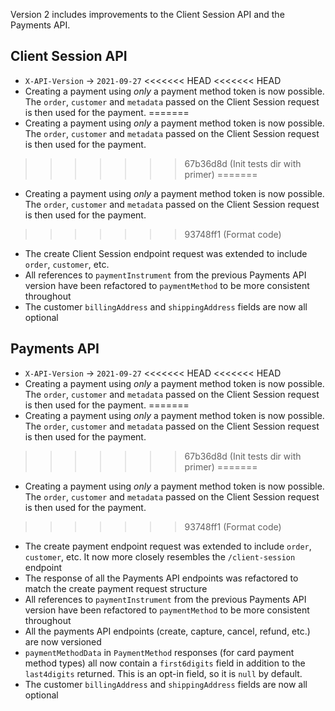 Version 2 includes improvements to the Client Session API and the Payments API.

## Client Session API

- `X-API-Version` -> `2021-09-27`
<<<<<<< HEAD
<<<<<<< HEAD
- Creating a payment using _only_ a payment method token is now possible. The `order`, `customer` and `metadata` passed on the Client Session request is then used for the payment.
=======
- Creating a payment using *only* a payment method token is now possible. The `order`, `customer` and `metadata` passed on the Client Session request is then used for the payment.
>>>>>>> 67b36d8d (Init tests dir with primer)
=======
- Creating a payment using _only_ a payment method token is now possible. The `order`, `customer` and `metadata` passed on the Client Session request is then used for the payment.
>>>>>>> 93748ff1 (Format code)
- The create Client Session endpoint request was extended to include `order`, `customer`, etc.
- All references to `paymentInstrument` from the previous Payments API version have been refactored to `paymentMethod` to be more consistent throughout
- The customer `billingAddress` and `shippingAddress` fields are now all optional

## Payments API

- `X-API-Version` -> `2021-09-27`
<<<<<<< HEAD
<<<<<<< HEAD
- Creating a payment using _only_ a payment method token is now possible. The `order`, `customer` and `metadata` passed on the Client Session request is then used for the payment.
=======
- Creating a payment using *only* a payment method token is now possible. The `order`, `customer` and `metadata` passed on the Client Session request is then used for the payment.
>>>>>>> 67b36d8d (Init tests dir with primer)
=======
- Creating a payment using _only_ a payment method token is now possible. The `order`, `customer` and `metadata` passed on the Client Session request is then used for the payment.
>>>>>>> 93748ff1 (Format code)
- The create payment endpoint request was extended to include `order`, `customer`, etc. It now more closely resembles the `/client-session` endpoint
- The response of all the Payments API endpoints was refactored to match the create payment request structure
- All references to `paymentInstrument` from the previous Payments API version have been refactored to `paymentMethod` to be more consistent throughout
- All the payments API endpoints (create, capture, cancel, refund, etc.) are now versioned
- `paymentMethodData` in `PaymentMethod` responses (for card payment method types) all now contain a `first6digits` field in addition to the `last4digits` returned. This is an opt-in field, so it is `null` by default.
- The customer `billingAddress` and `shippingAddress` fields are now all optional
